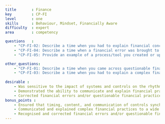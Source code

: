 ```yaml
---
title       : Finance
key         : CP-FI
level       : one
skills      : Behaviour, Mindset, Financially Aware
difficulty  : expert
area        : competency

questions   :
    - "CP-FI-02: Describe a time when you had to explain financial concepts to various audiences. How did you communicate these concepts effectively?"
    - "CP-FI-04: Describe a time when a financial error was brought to your attention. How did you resolve the situation?"
    - "CP-FI-05: Provide an example of a process/tool you created or updated that resulted in improved workflow, accuracy, or analysis."

other_questions:
    - "CP-FI-01: Describe a time when you came across questionable financial practices."
    - "CP-FI-03: Describe a time when you had to explain a complex financial concept to someone without a finance background."
    
desirable :
    - Was sensitive to the impact of systems and controls on the rhythm of the business/business cycle
    - Demonstrated the ability to communicate and explain financial practices to others
    - Corrected financial errors and/or questionable financial practices in an ethical manner
bonus_points :
    - Ensured that timing, content, and communication of controls synchronised to rhythm of business needs
    - Communicated and explained complex financial practices to a wide audience
    - Recognised and corrected financial errors and/or questionable financial practices in an ethical manner
---
```

